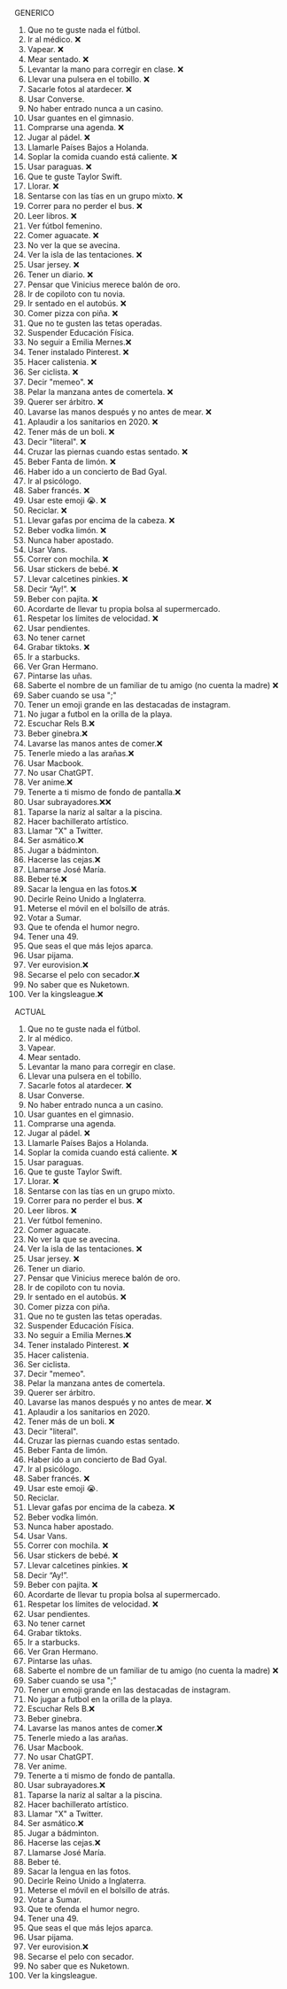 GENERICO
1. Que no te guste nada el fútbol.
2. Ir al médico.    ❌
3. Vapear.      ❌
4. Mear sentado.    ❌
5. Levantar la mano para corregir en clase.   ❌
6. Llevar una pulsera en el tobillo.   ❌
7. Sacarle fotos al atardecer.  ❌
8. Usar Converse.
9. No haber entrado nunca a un casino.
10. Usar guantes en el gimnasio.
11. Comprarse una agenda.  ❌
12. Jugar al pádel.     ❌
13. Llamarle Países Bajos a Holanda.
14. Soplar la comida cuando está caliente.  ❌
15. Usar paraguas.  ❌
16. Que te guste Taylor Swift.
17. Llorar. ❌
18. Sentarse con las tías en un grupo mixto. ❌
19. Correr para no perder el bus.  ❌
20. Leer libros.    ❌
21. Ver fútbol femenino.
22. Comer aguacate. ❌
23. No ver la que se avecina.
24. Ver la isla de las tentaciones. ❌
25. Usar jersey.                ❌
26. Tener un diario.            ❌
27. Pensar que Vinicius merece balón de oro.
28. Ir de copiloto con tu novia.
29. Ir sentado en el autobús. ❌
30. Comer pizza con piña.   ❌
31. Que no te gusten las tetas operadas.
32. Suspender Educación Física.
33. No seguir a Emilia Mernes.❌
34. Tener instalado Pinterest. ❌
35. Hacer calistenia.   ❌
36. Ser ciclista.   ❌
37. Decir "memeo". ❌
38. Pelar la manzana antes de comertela. ❌
39. Querer ser árbitro.     ❌
40. Lavarse las manos después y no antes de mear. ❌
41. Aplaudir a los sanitarios en 2020. ❌
42. Tener más de un boli. ❌
43. Decir "literal". ❌
44. Cruzar las piernas cuando estas sentado. ❌
45. Beber Fanta de limón. ❌
46. Haber ido a un concierto de Bad Gyal.
47. Ir al psicólogo.
48. Saber francés. ❌
49. Usar este emoji 😭. ❌
50. Reciclar. ❌
51. Llevar gafas por encima de la cabeza. ❌
52. Beber vodka limón. ❌
53. Nunca haber apostado.
54. Usar Vans.
55. Correr con mochila. ❌
56. Usar stickers de bebé. ❌
57. Llevar calcetines pinkies. ❌
58. Decir “Ay!”. ❌
59. Beber con pajita. ❌
60. Acordarte de llevar tu propia bolsa al supermercado.
61. Respetar los límites de velocidad. ❌
62. Usar pendientes.
63. No tener carnet
64. Grabar tiktoks. ❌
65. Ir a starbucks. 
66. Ver Gran Hermano.
67. Pintarse las uñas.
68. Saberte el nombre de un familiar de tu amigo (no cuenta la madre) ❌
69. Saber cuando se usa ";"
70. Tener un emoji grande en las destacadas de instagram.
71. No jugar a futbol en la orilla de la playa.
72. Escuchar Rels B.❌
73. Beber ginebra.❌
74. Lavarse las manos antes de comer.❌
75. Tenerle miedo a las arañas.❌
76. Usar Macbook.
77. No usar ChatGPT.
78. Ver anime.❌
79. Tenerte a ti mismo de fondo de pantalla.❌
80. Usar subrayadores.❌❌
81. Taparse la nariz al saltar a la piscina.
82. Hacer bachillerato artístico.
83. Llamar "X" a Twitter.
84. Ser asmático.❌
85. Jugar a bádminton.
86. Hacerse las cejas.❌
87. Llamarse José María.
88. Beber té.❌
89. Sacar la lengua en las fotos.❌
90. Decirle Reino Unido a Inglaterra.
91. Meterse el móvil en el bolsillo de atrás.
92. Votar a Sumar.
93. Que te ofenda el humor negro.
94. Tener una 49.
95. Que seas el que más lejos aparca.
96. Usar pijama.
97. Ver eurovision.❌
98. Secarse el pelo con secador.❌
99. No saber que es Nuketown.
100. Ver la kingsleague.❌



ACTUAL
1. Que no te guste nada el fútbol.
2. Ir al médico.    
3. Vapear.      
4. Mear sentado.    
5. Levantar la mano para corregir en clase.   
6. Llevar una pulsera en el tobillo.   
7. Sacarle fotos al atardecer.  ❌
8. Usar Converse.
9. No haber entrado nunca a un casino.
10. Usar guantes en el gimnasio.
11. Comprarse una agenda.  
12. Jugar al pádel.     ❌
13. Llamarle Países Bajos a Holanda.
14. Soplar la comida cuando está caliente.  ❌
15. Usar paraguas.  
16. Que te guste Taylor Swift.
17. Llorar. ❌
18. Sentarse con las tías en un grupo mixto. 
19. Correr para no perder el bus.  ❌
20. Leer libros.    ❌
21. Ver fútbol femenino.
22. Comer aguacate. 
23. No ver la que se avecina.
24. Ver la isla de las tentaciones. ❌
25. Usar jersey.                ❌
26. Tener un diario.            
27. Pensar que Vinicius merece balón de oro.
28. Ir de copiloto con tu novia.
29. Ir sentado en el autobús. ❌
30. Comer pizza con piña.   
31. Que no te gusten las tetas operadas.
32. Suspender Educación Física.
33. No seguir a Emilia Mernes.❌
34. Tener instalado Pinterest. ❌
35. Hacer calistenia.   
36. Ser ciclista.   
37. Decir "memeo". 
38. Pelar la manzana antes de comertela. 
39. Querer ser árbitro.     
40. Lavarse las manos después y no antes de mear. ❌
41. Aplaudir a los sanitarios en 2020. 
42. Tener más de un boli. ❌
43. Decir "literal". 
44. Cruzar las piernas cuando estas sentado. 
45. Beber Fanta de limón. 
46. Haber ido a un concierto de Bad Gyal.
47. Ir al psicólogo.
48. Saber francés. ❌
49. Usar este emoji 😭. 
50. Reciclar. 
51. Llevar gafas por encima de la cabeza. ❌
52. Beber vodka limón. 
53. Nunca haber apostado.
54. Usar Vans.
55. Correr con mochila. ❌
56. Usar stickers de bebé. ❌
57. Llevar calcetines pinkies. ❌
58. Decir “Ay!”. 
59. Beber con pajita. ❌
60. Acordarte de llevar tu propia bolsa al supermercado.
61. Respetar los límites de velocidad. ❌
62. Usar pendientes.
63. No tener carnet
64. Grabar tiktoks. 
65. Ir a starbucks. 
66. Ver Gran Hermano.
67. Pintarse las uñas.
68. Saberte el nombre de un familiar de tu amigo (no cuenta la madre) ❌
69. Saber cuando se usa ";"
70. Tener un emoji grande en las destacadas de instagram.
71. No jugar a futbol en la orilla de la playa.
72. Escuchar Rels B.❌
73. Beber ginebra.
74. Lavarse las manos antes de comer.❌
75. Tenerle miedo a las arañas.
76. Usar Macbook.
77. No usar ChatGPT.
78. Ver anime.
79. Tenerte a ti mismo de fondo de pantalla.
80. Usar subrayadores.❌
81. Taparse la nariz al saltar a la piscina.
82. Hacer bachillerato artístico.
83. Llamar "X" a Twitter.
84. Ser asmático.❌
85. Jugar a bádminton.
86. Hacerse las cejas.❌
87. Llamarse José María.
88. Beber té.
89. Sacar la lengua en las fotos.
90. Decirle Reino Unido a Inglaterra.
91. Meterse el móvil en el bolsillo de atrás.
92. Votar a Sumar.
93. Que te ofenda el humor negro.
94. Tener una 49.
95. Que seas el que más lejos aparca.
96. Usar pijama.
97. Ver eurovision.❌
98. Secarse el pelo con secador.
99. No saber que es Nuketown.
100. Ver la kingsleague.